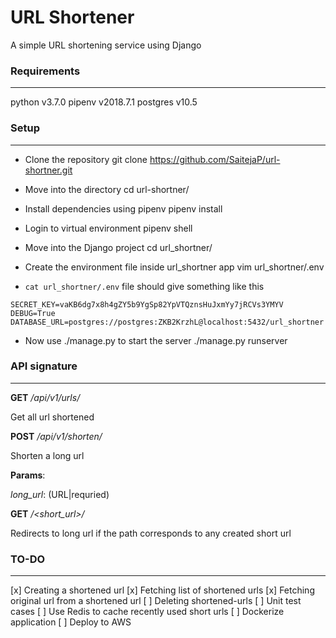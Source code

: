 # URL Shortener
A simple URL shortening service using Django

### Requirements ###
--------------------
python v3.7.0
pipenv v2018.7.1
postgres v10.5

### Setup ###
-------------
- Clone the repository
git clone https://github.com/SaitejaP/url-shortner.git

- Move into the directory
cd url-shortner/

- Install dependencies using pipenv
pipenv install

- Login to virtual environment
pipenv shell

- Move into the Django project
cd url_shortner/

- Create the environment file inside url_shortner app
vim url_shortner/.env

- `cat url_shortner/.env` file should give something like this
```
SECRET_KEY=vaKB6dg7x8h4gZY5b9YgSp82YpVTQznsHuJxmYy7jRCVs3YMYV
DEBUG=True
DATABASE_URL=postgres://postgres:ZKB2KrzhL@localhost:5432/url_shortner
```

- Now use ./manage.py to start the server
./manage.py runserver


### API signature ###
---------------------
**GET**  _/api/v1/urls/_

Get all url shortened


**POST**  _/api/v1/shorten/_

Shorten a long url

**Params**:

_long_url_: (URL|requried)


**GET** _/<short_url>/_

Redirects to long url if the path corresponds to any created short url 


### TO-DO ###
----------
[x] Creating a shortened url
[x] Fetching list of shortened urls
[x] Fetching original url from a shortened url
[ ] Deleting shortened-urls
[ ] Unit test cases
[ ] Use Redis to cache recently used short urls
[ ] Dockerize application
[ ] Deploy to AWS